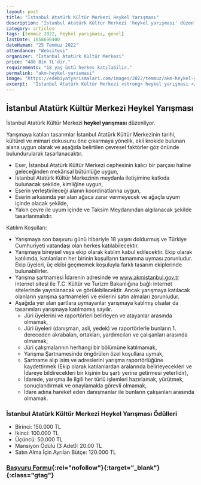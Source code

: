 ```yaml
---
layout: post
title: "İstanbul Atatürk Kültür Merkezi Heykel Yarışması"
description: "İstanbul Atatürk Kültür Merkezi 'heykel yarışması' düzenliyor."
category: articles
tags: [temmuz 2022, heykel yarışması, genel]
lastDate: 1658696400
dateHuman: "25 Temmuz 2022"
attendance: "Websitesi"
organizer: "İstanbul Atatürk Kültür Merkezi"
price: "480 Bin TL'dir."
requirements: "18 yaş üstü herkes katılabilir."
permalink: "akm-heykel-yarismasi"
image: "https://edebiyatyarismalari.com/images/2022/temmuz/akm-heykel-yarismasi.jpg"
excerpt:  "İstanbul Atatürk Kültür Merkezi <strong> heykel yarışması </strong> düzenliyor."
---
```


## İstanbul Atatürk Kültür Merkezi Heykel Yarışması
İstanbul Atatürk Kültür Merkezi **heykel yarışması** düzenliyor.  

Yarışmaya katılan tasarımlar İstanbul Atatürk Kültür Merkezinin tarihi, kültürel ve mimari dokusunu öne çıkarmaya yönelik, ekli krokide bulunan alana uygun olarak ve aşağıda belirtilen çevresel faktörler göz önünde bulundurularak tasarlanacaktır.
- Eser, İstanbul Atatürk Kültür Merkezi cephesinin kalıcı bir parçası haline geleceğinden mekânsal bütünlüğe uygun,
- İstanbul Atatürk Kültür Merkezinin meydanla iletişimine katkıda bulunacak şekilde, kimliğine uygun,
- Eserin yerleştirileceği alanın koordinatlarına uygun,
- Eserin arkasında yer alan ağaca zarar vermeyecek ve ağaçla uyum içinde olacak şekilde,
- Yakın çevre ile uyum içinde ve Taksim Meydanından algılanacak şekilde tasarlanmalıdır.

Katılım Koşulları:
- Yarışmaya son başvuru günü itibariyle 18 yaşını doldurmuş ve Türkiye Cumhuriyeti vatandaşı olan herkes katılabilecektir.
- Yarışmaya bireysel veya ekip olarak katılım kabul edilecektir. Ekip olarak katılımda, katılanların her birinin koşulların tamamına uyması zorunludur. Ekip üyeleri, üç ekibi geçmemek koşuluyla farklı tasarım ekiplerinde bulunabilirler.
- Yarışma şartnamesi İdarenin adresinde ve www.akmistanbul.gov.tr internet sitesi ile T.C. Kültür ve Turizm Bakanlığına bağlı internet sitelerinde yayınlanacak ve görülebilecektir. Ancak yarışmaya katılacak olanların yarışma şartnameleri ve eklerini satın almaları zorunludur.
- Aşağıda yer alan şartlara uymayanlar yarışmaya katılmış olsalar da tasarımları yarışmaya katılmamış sayılır.
    - Jüri üyelerini ve raportörleri belirleyen ve atayanlar arasında olmamak,
    - Jüri üyeleri (danışman, asli, yedek) ve raportörlerle bunların 1. dereceden akrabaları, ortakları, yardımcıları ve çalışanları arasında olmamak,
    - Jüri çalışmalarının herhangi bir bölümüne katılmamak,
    - Yarışma Şartnamesinde öngörülen özel koşullara uymak,
    - Şartname alıp isim ve adreslerini yarışma raportörlüğüne kaydettirmek (Ekip olarak katılanlardan aralarında belirleyecekleri ve İdareye bildirecekleri bir kişinin bu şartı yerine getirmesi yeterlidir),
    - İdarede, yarışma ile ilgili her türlü işlemleri hazırlamak, yürütmek, sonuçlandırmak ve onaylamakla görevli olmamak,
    - İdare adına hareket eden danışmanlar ile bunların çalışanları arasında olmamak.


### İstanbul Atatürk Kültür Merkezi Heykel Yarışması Ödülleri
- Birinci: 150.000 TL
- İkinci: 100.000 TL
- Üçüncü: 50.000 TL
- Mansiyon Ödülü (3 Adet): 20.00 TL 
- Satın Alma İçin Ayrılan Bütçe: 120.000 TL

### [Başvuru Formu](https://akmistanbul.gov.tr/tr/heykel-yarismasi/?ref=edebiyatyarismalari.com){:rel="nofollow"}{:target="_blank"}{:class="gtag"}
